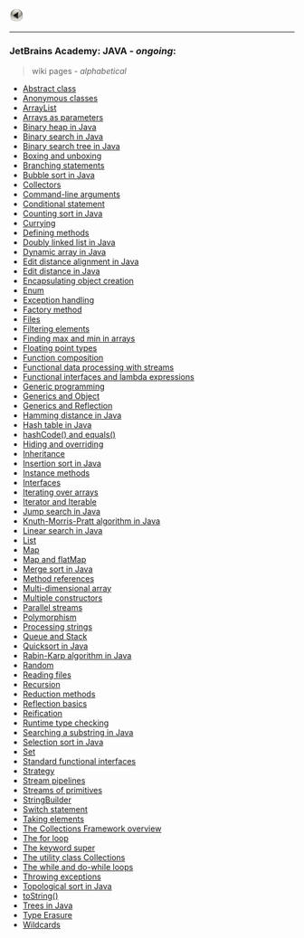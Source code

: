 <a href="https://kamil-jankowski.github.io/"><img src="pictures/button.png" alt="back_icon" width="25"/></a>
<hr>

### JetBrains Academy: JAVA - _ongoing_:
> wiki pages - _alphabetical_

* <a href="https://github.com/Kamil-Jankowski/Learning-JAVA/wiki/JetBrains-Academy:-Abstract-class" target="_blank">Abstract class</a>
* <a href="https://github.com/Kamil-Jankowski/Learning-JAVA/wiki/JetBrains-Academy:-Anonymous-classes" target="_blank">Anonymous classes</a>
* <a href="https://github.com/Kamil-Jankowski/Learning-JAVA/wiki/JetBrains-Academy:-ArrayList" targe="_blank">ArrayList</a>
* <a href="https://github.com/Kamil-Jankowski/Learning-JAVA/wiki/JetBrains-Academy:-Arrays-as-parameters" target="_blank">Arrays as parameters</a>
* <a href="https://github.com/Kamil-Jankowski/Learning-JAVA/wiki/JetBrains-Academy:-Binary-heap-in-Java" target="_blank">Binary heap in Java</a>
* <a href="https://github.com/Kamil-Jankowski/Learning-JAVA/wiki/JetBrains-Academy:-Binary-search-in-Java" target="_blank">Binary search in Java</a>
* <a href="https://github.com/Kamil-Jankowski/Learning-JAVA/wiki/JetBrains-Academy:-Binary-search-tree-in-Java" target="_blank">Binary search tree in Java</a>
* <a href="https://github.com/Kamil-Jankowski/Learning-JAVA/wiki/JetBrains-Academy:-Boxing-and-unboxing" target="_blank">Boxing and unboxing</a>
* <a href="https://github.com/Kamil-Jankowski/Learning-JAVA/wiki/JetBrains-Academy:-Branching-statements" target="_blank">Branching statements</a>
* <a href="https://github.com/Kamil-Jankowski/Learning-JAVA/wiki/JetBrains-Academy:-Bubble-sort-in-Java" target="_blank">Bubble sort in Java</a>
* <a href="https://github.com/Kamil-Jankowski/Learning-JAVA/wiki/JetBrains-Academy:-Collectors" target="_blank">Collectors</a>
* <a href="https://github.com/Kamil-Jankowski/Learning-JAVA/wiki/JetBrains-Academy:-Command-line-arguments" target="_blank">Command-line arguments</a>
* <a href="https://github.com/Kamil-Jankowski/Learning-JAVA/wiki/JetBrains-Academy:-Conditional-statement" target="_blank">Conditional statement</a>
* <a href="https://github.com/Kamil-Jankowski/Learning-JAVA/wiki/JetBrains-Academy:-Counting-sort-in-Java" target="_blank">Counting sort in Java</a>
* <a href="https://github.com/Kamil-Jankowski/Learning-JAVA/wiki/JetBrains-Academy:-Currying" target="_blank">Currying</a>
* <a href="https://github.com/Kamil-Jankowski/Learning-JAVA/wiki/JetBrains-Academy:-Defining-methods" target="_blank">Defining methods</a>
* <a href="https://github.com/Kamil-Jankowski/Learning-JAVA/wiki/JetBrains-Academy:-Doubly-linked-list-in-Java" target="_blank">Doubly linked list in Java</a>
* <a href="https://github.com/Kamil-Jankowski/Learning-JAVA/wiki/JetBrains-Academy:-Dynamic-array-in-Java" target="_blank">Dynamic array in Java</a>
* <a href="https://github.com/Kamil-Jankowski/Learning-JAVA/wiki/JetBrains-Academy:-Edit-distance-alignment-in-Java" target="_blank">Edit distance alignment in Java</a>
* <a href="https://github.com/Kamil-Jankowski/Learning-JAVA/wiki/JetBrains-Academy:-Edit-distance-in-Java" target="_blank">Edit distance in Java</a>
* <a href="https://github.com/Kamil-Jankowski/Learning-JAVA/wiki/JetBrains-Academy:-Encapsulating-object-creation" target="_blank">Encapsulating object creation</a>
* <a href="https://github.com/Kamil-Jankowski/Learning-JAVA/wiki/JetBrains-Academy:-Enum" target="_blank">Enum</a>
* <a href="https://github.com/Kamil-Jankowski/Learning-JAVA/wiki/JetBrains-Academy:-Exception-handling" target="_blank">Exception handling</a>
* <a href="https://github.com/Kamil-Jankowski/Learning-JAVA/wiki/JetBrains-Academy:-Factory-method" target="_blank">Factory method</a>
* <a href="https://github.com/Kamil-Jankowski/Learning-JAVA/wiki/JetBrains-Academy:-Files">Files</a>
* <a href="https://github.com/Kamil-Jankowski/Learning-JAVA/wiki/JetBrains-Academy:-Filtering-elements" target="_blank">Filtering elements</a>
* <a href="https://github.com/Kamil-Jankowski/Learning-JAVA/wiki/JetBrains-Academy:-Finding-max-and-min-in-arrays" target="_blank">Finding max and min in arrays</a>
* <a href="https://github.com/Kamil-Jankowski/Learning-JAVA/wiki/JetBrains-Academy:-Floating-point-types" target="_blank">Floating point types</a>
* <a href="https://github.com/Kamil-Jankowski/Learning-JAVA/wiki/JetBrains-Academy:-Function-composition" target="_blank">Function composition</a>
* <a href="https://github.com/Kamil-Jankowski/Learning-JAVA/wiki/JetBrains-Academy:-Functional-data-processing-with-streams" target="_blank">Functional data processing with streams</a>
* <a href="https://github.com/Kamil-Jankowski/Learning-JAVA/wiki/JetBrains-Academy:-Functional-interfaces-and-lambda-expressions" target="_blank">Functional interfaces and lambda expressions</a>
* <a href="https://github.com/Kamil-Jankowski/Learning-JAVA/wiki/JetBrains-Academy:-Generic-programming" target="_blank">Generic programming</a>
* <a href="https://github.com/Kamil-Jankowski/Learning-JAVA/wiki/JetBrains-Academy:-Generics-and-Object" target="_blank">Generics and Object</a>
* <a href="https://github.com/Kamil-Jankowski/Learning-JAVA/wiki/JetBrains-Academy:-Generics-and-Reflection" target="_blank">Generics and Reflection</a>
* <a href="https://github.com/Kamil-Jankowski/Learning-JAVA/wiki/JetBrains-Academy:-Hamming-distance-in-Java" target="_blank">Hamming distance in Java</a>
* <a href="https://github.com/Kamil-Jankowski/Learning-JAVA/wiki/JetBrains-Academy:-Hash-table-in-Java" target="_blank">Hash table in Java</a>
* <a href="https://github.com/Kamil-Jankowski/Learning-JAVA/wiki/JetBrains-Academy:-hashCode()-and-equals()" target="_blank">hashCode() and equals()</a>
* <a href="https://github.com/Kamil-Jankowski/Learning-JAVA/wiki/JetBrains-Academy:-Hiding-and-overriding" target="_blank">Hiding and overriding</a>
* <a href="https://github.com/Kamil-Jankowski/Learning-JAVA/wiki/JetBrains-Academy:-Inheritance" target="_blank">Inheritance</a>
* <a href="https://github.com/Kamil-Jankowski/Learning-JAVA/wiki/JetBrains-Academy:-Insertion-sort-in-Java" target="_blank">Insertion sort in Java</a>
* <a href="https://github.com/Kamil-Jankowski/Learning-JAVA/wiki/JetBrains-Academy:-Instance-methods" target="_blank">Instance methods</a>
* <a href="https://github.com/Kamil-Jankowski/Learning-JAVA/wiki/JetBrains-Academy:-Interfaces" target="_blank">Interfaces</a>
* <a href="https://github.com/Kamil-Jankowski/Learning-JAVA/wiki/JetBrains-Academy:-Iterating-over-arrays" target="_blank">Iterating over arrays</a>
* <a href="https://github.com/Kamil-Jankowski/Learning-JAVA/wiki/JetBrains-Academy:-Iterator-and-Iterable" target="_blank">Iterator and Iterable</a>
* <a href="https://github.com/Kamil-Jankowski/Learning-JAVA/wiki/JetBrains-Academy:-Jump-search-in-Java" target="_blank">Jump search in Java</a>
* <a href="https://github.com/Kamil-Jankowski/Learning-JAVA/wiki/JetBrains-Academy:-Knuth-Morris-Pratt-algorithm-in-Java" target="_blank">Knuth-Morris-Pratt algorithm in Java</a>
* <a href="https://github.com/Kamil-Jankowski/Learning-JAVA/wiki/JetBrains-Academy:-Linear-search-in-Java" target="_blank">Linear search in Java</a>
* <a href="https://github.com/Kamil-Jankowski/Learning-JAVA/wiki/JetBrains-Academy:-List" target="_blank">List</a>
* <a href="https://github.com/Kamil-Jankowski/Learning-JAVA/wiki/JetBrains-Academy:-Map" target="_blank">Map</a>
* <a href="https://github.com/Kamil-Jankowski/Learning-JAVA/wiki/JetBrains-Academy:-Map-and-flatMap" target="_blank">Map and flatMap</a>
* <a href="https://github.com/Kamil-Jankowski/Learning-JAVA/wiki/JetBrains-Academy:-Merge-sort-in-Java" target="_blank">Merge sort in Java</a>
* <a href="https://github.com/Kamil-Jankowski/Learning-JAVA/wiki/JetBrains-Academy:-Method-references" target="_blank">Method references</a>
* <a href="https://github.com/Kamil-Jankowski/Learning-JAVA/wiki/JetBrains-Academy:-Multi-dimensional-array" target="_blank">Multi-dimensional array</a>
* <a href="https://github.com/Kamil-Jankowski/Learning-JAVA/wiki/JetBrains-Academy:-Multiple-constructors" target="_blank">Multiple constructors</a>
* <a href="https://github.com/Kamil-Jankowski/Learning-JAVA/wiki/JetBrains-Academy:-Parallel-streams" target="_blank">Parallel streams</a>
* <a href="https://github.com/Kamil-Jankowski/Learning-JAVA/wiki/JetBrains-Academy:-Polymorphism" target="_blank">Polymorphism</a>
* <a href="https://github.com/Kamil-Jankowski/Learning-JAVA/wiki/JetBrains-Academy:-Processing-strings" target="_blank">Processing strings</a>
* <a href="https://github.com/Kamil-Jankowski/Learning-JAVA/wiki/JetBrains-Academy:-Queue-and-Stack" target="_blank">Queue and Stack</a>
* <a href="https://github.com/Kamil-Jankowski/Learning-JAVA/wiki/JetBrains-Academy:-Quicksort-in-Java" target="_blank">Quicksort in Java</a>
* <a href="https://github.com/Kamil-Jankowski/Learning-JAVA/wiki/JetBrains-Academy:-Rabin-Karp-algorithm-in-Java" target="_blank">Rabin-Karp algorithm in Java</a>
* <a href="https://github.com/Kamil-Jankowski/Learning-JAVA/wiki/JetBrains-Academy:-Random" target="_blank">Random</a>
* <a href="https://github.com/Kamil-Jankowski/Learning-JAVA/wiki/JetBrains-Academy:-Reading-files" target="_blank">Reading files</a>
* <a href="https://github.com/Kamil-Jankowski/Learning-JAVA/wiki/JetBrains-Academy:-Recursion" target="_blank">Recursion</a>
* <a href="https://github.com/Kamil-Jankowski/Learning-JAVA/wiki/JetBrains-Academy:-Reduction-methods" target="_blank">Reduction methods</a>
* <a href="https://github.com/Kamil-Jankowski/Learning-JAVA/wiki/JetBrains-Academy:-Reflection-basics" target="_blank">Reflection basics</a>
* <a href="https://github.com/Kamil-Jankowski/Learning-JAVA/wiki/JetBrains-Academy:-Reification" target="_blank">Reification</a>
* <a href="https://github.com/Kamil-Jankowski/Learning-JAVA/wiki/JetBrains-Academy:-Runtime-type-checking" target="_blank">Runtime type checking</a>
* <a href="https://github.com/Kamil-Jankowski/Learning-JAVA/wiki/JetBrains-Academy:-Searching-a-substring-in-Java" target="_blank">Searching a substring in Java</a>
* <a href="https://github.com/Kamil-Jankowski/Learning-JAVA/wiki/JetBrains-Academy:-Selection-sort-in-Java" target="_blank">Selection sort in Java</a>
* <a href="https://github.com/Kamil-Jankowski/Learning-JAVA/wiki/JetBrains-Academy:-Set" target="_blank">Set</a>
* <a href="https://github.com/Kamil-Jankowski/Learning-JAVA/wiki/JetBrains-Academy:-Standard-functional-interfaces" target="_blank">Standard functional interfaces</a>
* <a href="https://github.com/Kamil-Jankowski/Learning-JAVA/wiki/JetBrains-Academy:-Strategy" target="_blank">Strategy</a>
* <a href="https://github.com/Kamil-Jankowski/Learning-JAVA/wiki/JetBrains-Academy:-Stream-pipelines" target="_blank">Stream pipelines</a>
* <a href="https://github.com/Kamil-Jankowski/Learning-JAVA/wiki/JetBrains-Academy:-Streams-of-primitives" target ="_blank">Streams of primitives</a>
* <a href="https://github.com/Kamil-Jankowski/Learning-JAVA/wiki/JetBrains-Academy:-StringBuilder" target="_blank">StringBuilder</a>
* <a href="https://github.com/Kamil-Jankowski/Learning-JAVA/wiki/JetBrains-Academy:-Switch-statement" target="_blank">Switch statement</a>
* <a href="https://github.com/Kamil-Jankowski/Learning-JAVA/wiki/JetBrains-Academy:-Taking-elements" target="_blank">Taking elements</a>
* <a href="https://github.com/Kamil-Jankowski/Learning-JAVA/wiki/JetBrains-Academy:-The-Collections-Framework-overview" target="_blank">The Collections Framework overview</a>
* <a href="https://github.com/Kamil-Jankowski/Learning-JAVA/wiki/JetBrains-Academy:-The-for-loop" target="_blank">The for loop</a>
* <a href="https://github.com/Kamil-Jankowski/Learning-JAVA/wiki/JetBrains-Academy:-The-keyword-super" target="_blank">The keyword super</a>
* <a href="https://github.com/Kamil-Jankowski/Learning-JAVA/wiki/JetBrains-Academy:-The-utility-class-Collections" target="_blank">The utility class Collections</a>
* <a href="https://github.com/Kamil-Jankowski/Learning-JAVA/wiki/JetBrains-Academy:-while-&-do-while" target="_blank">The while and do-while loops</a>
* <a href="https://github.com/Kamil-Jankowski/Learning-JAVA/wiki/JetBrains-Academy:-Throwing-exceptions" target="_blank">Throwing exceptions</a>
* <a href="https://github.com/Kamil-Jankowski/Learning-JAVA/wiki/JetBrains-Academy:-Topological-sort-in-Java" target="_blank">Topological sort in Java</a>
* <a href="https://github.com/Kamil-Jankowski/Learning-JAVA/wiki/JetBrains-Academy:-toString()" target="_blank">toString()</a>
* <a href="https://github.com/Kamil-Jankowski/Learning-JAVA/wiki/JetBrains-Academy:-Trees-in-Java" target="_blank">Trees in Java</a>
* <a href="https://github.com/Kamil-Jankowski/Learning-JAVA/wiki/JetBrains-Academy:-Type-Erasure" target="_blank">Type Erasure</a>
* <a href="https://github.com/Kamil-Jankowski/Learning-JAVA/wiki/JetBrains-Academy:-Wildcards" target="_blank">Wildcards</a>
